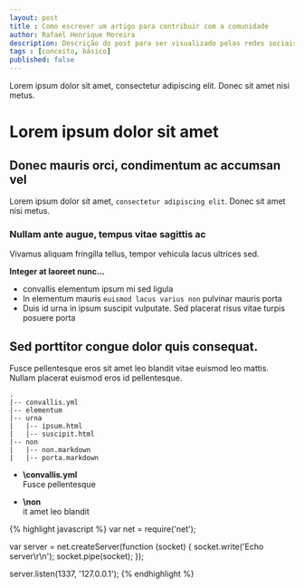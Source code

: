 ```yaml
---
layout: post
title : Como escrever um artigo para contribuir com a comunidade
author: Rafael Henrique Moreira
description: Descrição do post para ser visualizado pelas redes sociais e otimizado nos mecanismo de buscas.
tags : [conceito, básico]
published: false
---
```


Lorem ipsum dolor sit amet, consectetur adipiscing elit. Donec sit amet nisi metus. 

# Lorem ipsum dolor sit amet

## Donec mauris orci, condimentum ac accumsan vel

Lorem ipsum dolor sit amet, <code>consectetur adipiscing elit</code>. Donec sit amet nisi metus.

###  Nullam ante augue, tempus vitae sagittis ac

Vivamus aliquam fringilla tellus, tempor vehicula lacus ultrices sed.

**Integer at laoreet nunc...**

- convallis elementum ipsum mi sed ligula
- In elementum mauris <code>euismod lacus varius non</code> pulvinar mauris porta
- Duis id urna in ipsum suscipit vulputate. Sed placerat risus vitae turpis posuere porta

## Sed porttitor congue dolor quis consequat.

Fusce pellentesque eros sit amet leo blandit vitae euismod leo mattis. Nullam placerat euismod eros id pellentesque.

    .
    |-- convallis.yml
    |-- elementum
    |-- urna
    |   |-- ipsum.html
    |   |-- suscipit.html
    |-- non
    |   |-- non.markdown
    |   |-- porta.markdown


- **\convallis.yml**  
  Fusce pellentesque

- **\non**  
  it amet leo blandit

{% highlight javascript %}
var net = require('net');

var server = net.createServer(function (socket) {
  socket.write('Echo server\r\n');
  socket.pipe(socket);
});

server.listen(1337, '127.0.0.1');
{% endhighlight %}
